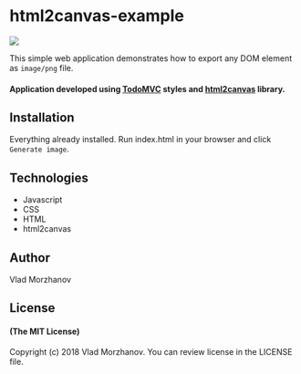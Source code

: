 # html2canvas-example

<img src="https://i.imgur.com/iPQ5BYws.jpg"/>

This simple web application demonstrates how to export any DOM element as `image/png` file.

#### Application developed using <a href="http://todomvc.com/">TodoMVC</a> styles and <a href="https://html2canvas.hertzen.com/">html2canvas</a> library.

## Installation

Everything already installed. Run index.html in your browser and click `Generate image`.

## Technologies

* Javascript
* CSS
* HTML
* html2canvas

## Author

Vlad Morzhanov

## License

#### (The MIT License)

Copyright (c) 2018 Vlad Morzhanov.
You can review license in the LICENSE file.
